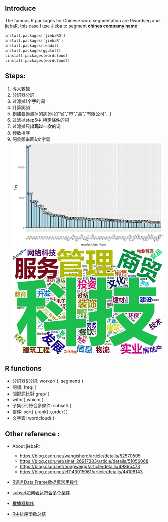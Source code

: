 ## Introduce

The famous R packages for Chinese word segmentation are Rwordseg and [jiebaR](https://github.com/qinwf/jiebaR), this case I use Jieba to segment **chines compamy name**

```
install.packages('jiebaRD')
install.packages('jiebaR')
install.packages(readxl)
install.packages(ggplot2)
linstall.packages(wordcloud)
linstall.packages(wordcloud2)

```
## Steps:
1. 導入數據
2. 分詞器分詞
3. 过滤掉**1个字**的词
4. 計算詞頻
5. 創建要過濾掉的詞(例如"省","市","县","有限公司"...)
6. 过滤掉step5中,特定條件的詞
7. 过滤掉只**出现过一次**的词
8. 频数排序
9. 詞彙頻率圖&文字雲 ![gemo_bar](https://github.com/erlcssont29i/Chinese-word-segmentation/blob/master/demo_bar_0515.jpeg)
![123](https://github.com/erlcssont29i/Chinese-word-segmentation/blob/master/wordcloud0515.jpeg)

## R functions
- 分詞器&分詞: worker( ),  segment( )
- 詞頻: freq( )
- 關鍵詞比對:grep( )
- with( ),which( )
- 子集(不)符合多條件: subset( )
- 排序: sort( ),rank( ),order( )
- 文字雲: wordcloud( ) 

## Other reference :

- About jiebaR:

    - https://blog.csdn.net/wangishero/article/details/52570505
    - https://blog.csdn.net/sinat_26917383/article/details/51056068
    - https://blog.csdn.net/hongweigg/article/details/49895473
    - https://blog.csdn.net/cl1143015961/article/details/44108143
    

- [R语言Data Frame数据框常用操作](https://www.cnblogs.com/studyzy/p/4316118.html)
- [subset如何表达符合多个条件](https://www.douban.com/group/topic/63379757/)
- [數據框排序](https://www.cnblogs.com/emanlee/p/4255898.html)
- [R中排序函数总结](https://blog.csdn.net/kelanj/article/details/80945540)

